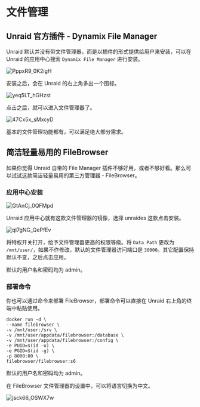 # 文件管理

## Unraid 官方插件 - Dynamix File Manager

Unraid 默认并没有带文件管理器，而是以插件的形式提供给用户来安装，可以在 Unraid 的应用中心搜索 `Dynamix File Manager` 进行安装。

![PppxR9_0K2igH](https://img.slarker.me/wiki/PppxR9_0K2igH.png)

安装之后，会在 Unraid 的右上角多出一个图标。

![yeq5LT_hGHzst](https://img.slarker.me/wiki/yeq5LT_hGHzst.png)

点击之后，就可以进入文件管理器了。

![47Cx5x_sMxcyD](https://img.slarker.me/wiki/47Cx5x_sMxcyD.png)

基本的文件管理功能都有，可以满足绝大部分需求。

## 简洁轻量易用的 FileBrowser

如果你觉得 Unraid 自带的 File Manager 插件不够好用，或者不够好看。那么可以试试这款简洁轻量易用的第三方管理器 - FileBrowser。

### 应用中心安装

![GtAnCj_0QFMpd](https://img.slarker.me/wiki/GtAnCj_0QFMpd.png)

Unraid 应用中心就有这款文件管理器的镜像，选择 unraides 这款点击安装。

![ql7gNG_QePfEv](https://img.slarker.me/wiki/ql7gNG_QePfEv.png)

将特权开关打开，给予文件管理器更高的权限等级。将 `Data Path` 更改为 `/mnt/user/`，如果不作修改，默认的文件管理器访问端口是 `30000`。其它配置保持默认不变，之后点击应用。

默认的用户名和密码均为 admin。

### 部署命令

你也可以通过命令来部署 FileBrowser，部署命令可以直接在 Unraid 右上角的终端中粘贴使用。

```
docker run -d \
--name filebrowser \
-v /mnt/user:/srv \
-v /mnt/user/appdata/filebrowser:/database \
-v /mnt/user/appdata/filebrowser:/config \
-e PUID=$(id -u) \
-e PGID=$(id -g) \
-p 8000:80 \
filebrowser/filebrowser:s6
```

默认的用户名和密码均为 admin。

在 FileBrowser 文件管理器的设置中，可以将语言切换为中文。

![jsck66_OSWX7w](https://img.slarker.me/wiki/jsck66_OSWX7w.png)
 